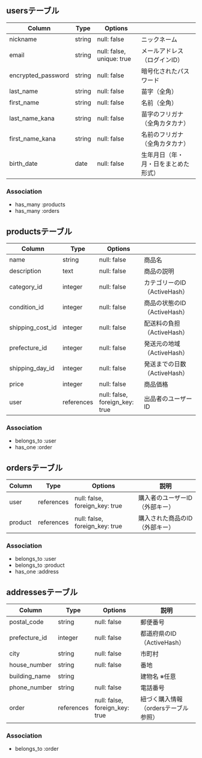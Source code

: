 ## usersテーブル

| Column             | Type   | Options                   |                            |
| ------------------ | ------ | ------------------------- |----------------------------|
| nickname           | string | null: false               | ニックネーム                 |
| email              | string | null: false, unique: true | メールアドレス（ログインID）    |
| encrypted_password | string | null: false               | 暗号化されたパスワード          |
| last_name          | string | null: false               | 苗字（全角）                  |
| first_name         | string | null: false               | 名前（全角）                  |
| last_name_kana     | string | null: false               | 苗字のフリガナ（全角カタカナ）   |
| first_name_kana    | string | null: false               | 名前のフリガナ（全角カタカナ）   |
| birth_date         | date   | null: false               | 生年月日（年・月・日をまとめた形式）|


### Association
- has_many :products
- has_many :orders




## productsテーブル

| Column            | Type      | Options                         |                            |
|-------------------|-----------|---------------------------------|----------------------------|
| name              | string    | null: false                     | 商品名                      |
| description       | text      | null: false                     | 商品の説明                   |
| category_id       | integer   | null: false                     | カテゴリーのID（ActiveHash）  |
| condition_id      | integer   | null: false                     | 商品の状態のID（ActiveHash）  |
| shipping_cost_id  | integer   | null: false                     | 配送料の負担（ActiveHash）    |
| prefecture_id     | integer   | null: false                     | 発送元の地域（ActiveHash）    |
| shipping_day_id   | integer   | null: false                     | 発送までの日数（ActiveHash）  |
| price             | integer   | null: false                     | 商品価格                    |
| user              | references | null: false, foreign_key: true | 出品者のユーザーID            |

### Association
- belongs_to :user
- has_one :order




## ordersテーブル

| Column     | Type       | Options                         | 説明                                       |
|------------|------------|---------------------------------|--------------------------------------------|
| user       | references | null: false, foreign_key: true  | 購入者のユーザーID（外部キー）                  |
| product    | references | null: false, foreign_key: true  | 購入された商品のID（外部キー）                  |


### Association
- belongs_to :user
- belongs_to :product
- has_one :address





## addressesテーブル

| Column            | Type       | Options                        | 説明                            |
|-------------------|------------|--------------------------------|---------------------------------|
| postal_code       | string     | null: false                    | 郵便番号                         |
| prefecture_id     | integer    | null: false                    | 都道府県のID（ActiveHash）        |
| city              | string     | null: false                    | 市町村                           |
| house_number      | string     | null: false                    | 番地                             |
| building_name     | string     |                                | 建物名 ※任意                      |
| phone_number      | string     | null: false                    | 電話番号                         |
| order             | references | null: false, foreign_key: true	| 紐づく購入情報（ordersテーブル参照） |




### Association
- belongs_to :order



